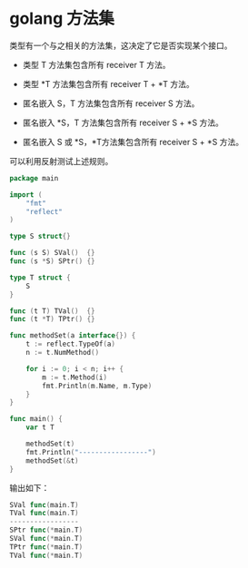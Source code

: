 # golang 方法集

类型有一个与之相关的方法集，这决定了它是否实现某个接口。

- 类型 T 方法集包含所有 receiver T 方法。

- 类型 *T 方法集包含所有 receiver T + *T 方法。

- 匿名嵌入 S，T 方法集包含所有 receiver S 方法。

- 匿名嵌入 *S，T 方法集包含所有 receiver S + *S 方法。

- 匿名嵌入 S 或 *S，*T方法集包含所有 receiver S + *S 方法。

可以利用反射测试上述规则。

```go
package main

import (
	"fmt"
	"reflect"
)

type S struct{}

func (s S) SVal()  {}
func (s *S) SPtr() {}

type T struct {
	S
}

func (t T) TVal()  {}
func (t *T) TPtr() {}

func methodSet(a interface{}) {
	t := reflect.TypeOf(a)
	n := t.NumMethod()

	for i := 0; i < n; i++ {
		m := t.Method(i)
		fmt.Println(m.Name, m.Type)
	}
}

func main() {
	var t T

	methodSet(t)
	fmt.Println("-----------------")
	methodSet(&t)
}

```

输出如下：

```go
SVal func(main.T)
TVal func(main.T)
-----------------
SPtr func(*main.T)
SVal func(*main.T)
TPtr func(*main.T)
TVal func(*main.T)
```
